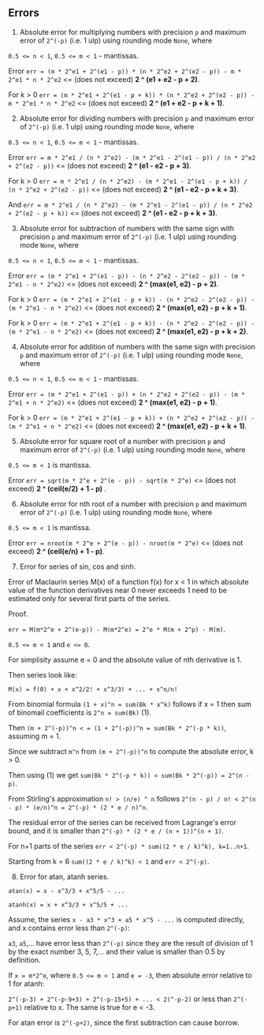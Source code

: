 ## Errors

1. Absolute error for multiplying numbers with precision `p` and maximum error of `2^(-p)` (i.e. 1 ulp) using rounding mode `None`, where

`0.5 <= n < 1`, `0.5 <= m < 1` - mantissas.

Error `err = (m * 2^e1 + 2^(e1 - p)) * (n * 2^e2 + 2^(e2 - p)) - m * 2^e1 * n * 2^e2` <= (does not exceed) **2 ^ (e1 + e2 - p + 2)**.

For k > 0 `err = (m * 2^e1 + 2^(e1 - p + k)) * (n * 2^e2 + 2^(e2 - p)) - m * 2^e1 * n * 2^e2` <= (does not exceed) **2 ^ (e1 + e2 - p + k + 1)**.

2. Absolute error for dividing numbers with precision `p` and maximum error of `2^(-p)` (i.e. 1 ulp) using rounding mode `None`, where

`0.5 <= n < 1`, `0.5 <= m < 1` - mantissas.

Error `err = m * 2^e1 / (n * 2^e2) - (m * 2^e1 - 2^(e1 - p)) / (n * 2^e2 + 2^(e2 - p))` <= (does not exceed) **2 ^ (e1 - e2 - p + 3)**.

For k > 0 `err = m * 2^e1 / (n * 2^e2) - (m * 2^e1 - 2^(e1 - p + k)) / (n * 2^e2 + 2^(e2 - p))` <= (does not exceed) **2 ^ (e1 - e2 - p + k + 3)**.

And `err = m * 2^e1 / (n * 2^e2) - (m * 2^e1 - 2^(e1 - p)) / (n * 2^e2 + 2^(e2 - p + k))` <= (does not exceed) **2 ^ (e1 - e2 - p + k + 3)**.

3. Absolute error for subtraction of numbers with the same sign with precision `p` and maximum error of `2^(-p)` (i.e. 1 ulp) using rounding mode `None`, where

`0.5 <= n < 1`, `0.5 <= m < 1` - mantissas.

Error `err = (m * 2^e1 + 2^(e1 - p)) - (n * 2^e2 - 2^(e2 - p)) - (m * 2^e1 - n * 2^e2)` <= (does not exceed) **2 ^ (max(e1, e2) - p + 2)**.

For k > 0 `err = (m * 2^e1 + 2^(e1 - p + k)) - (n * 2^e2 - 2^(e2 - p)) - (m * 2^e1 - n * 2^e2)` <= (does not exceed) **2 ^ (max(e1, e2) - p + k + 1)**.

For k > 0 `err = (m * 2^e1 + 2^(e1 - p + k)) - (n * 2^e2 - 2^(e2 - p)) - (m * 2^e1 - n * 2^e2)` <= (does not exceed) **2 ^ (max(e1, e2) - p + k + 2)**.

4. Absolute error for addition of numbers with the same sign with precision `p` and maximum error of `2^(-p)` (i.e. 1 ulp) using rounding mode `None`, where

`0.5 <= n < 1`, `0.5 <= m < 1` - mantissas.

Error `err = (m * 2^e1 + 2^(e1 - p)) + (n * 2^e2 + 2^(e2 - p)) - (m * 2^e1 + n * 2^e2)` <= (does not exceed) **2 ^ (max(e1, e2) - p + 1)**.

For k > 0 `err = (m * 2^e1 + 2^(e1 - p + k)) + (n * 2^e2 + 2^(e2 - p)) - (m * 2^e1 + n * 2^e2)` <= (does not exceed) **2 ^ (max(e1, e2) - p + k + 1)**.

5. Absolute error for square root of a number with precision `p` and maximum error of `2^(-p)` (i.e. 1 ulp) using rounding mode `None`, where

`0.5 <= m < 1` is mantissa.

Error `err = sqrt(m * 2^e + 2^(e - p)) - sqrt(m * 2^e)` <= (does not exceed) **2 ^ (ceil(e/2) + 1 - p)** .

6. Absolute error for nth root of a number with precision `p` and maximum error of `2^(-p)` (i.e. 1 ulp) using rounding mode `None`, where

`0.5 <= m < 1` is mantissa.

Error `err = nroot(m * 2^e + 2^(e - p)) - nroot(m * 2^e)` <= (does not exceed) **2 ^ (ceil(e/n) + 1 - p)**.

7. Error for series of sin, cos and sinh.

Error of Maclaurin series M(x) of a function f(x) for x < 1 in which absolute value of the function derivatives near 0 never exceeds 1 need to be estimated only for several first parts of the series.

Proof.

`err = M(m*2^e + 2^(e-p)) - M(m*2^e) = 2^e * M(m + 2^p) - M(m)`.

`0.5 <= m < 1` and `e <= 0`.

For simplisity assume e = 0 and the absolute value of nth derivative is 1.

Then series look like:

`M(x) = f(0) + x + x^2/2! + x^3/3! + ... + x^n/n!`

From binomial formula `(1 + x)^n = sum(Bk * x^k)` follows if x = 1 then sum of binomail coefficients is `2^n = sum(Bk)` (1).

Then `(m + 2^(-p))^n < = (1 + 2^(-p))^n = sum(Bk * 2^(-p * k))`, assuming m = 1.

Since we subtract `m^n` from `(m + 2^(-p))^n` to compute the absolute error, k > 0.

Then using (1) we get `sum(Bk * 2^(-p * k)) < sum(Bk * 2^(-p)) = 2^(n - p)`.

From Stirling's approximation `n! > (n/e) ^ n` 
follows `2^(n - p) / n! < 2^(n - p) * (e/n)^n = 2^(-p) * (2 * e / n)^n`.

The residual error of the series can be received from Lagrange's error bound,
and it is smaller than `2^(-p) * (2 * e / (n + 1))^(n + 1)`.

For n+1 parts of the series `err < 2^(-p) * sum((2 * e / k)^k), k=1..n+1`.

Starting from k = 6 `sum((2 * e / k)^k) < 1` and `err < 2^(-p)`.

8. Error for atan, atanh series.

`atan(x) = x - x^3/3 + x^5/5 - ...`

`atanh(x) = x + x^3/3 + x^5/5 + ...`

Assume, the series `x - a3 * x^3 + a5 * x^5 - ...` is computed directly, and x contains error less than `2^(-p)`:

`a3`, `a5`,... have error less than `2^(-p)` since they are the result of division of 1 by the exact number 3, 5, 7,... 
and their value is smaller than 0.5 by definition.

If `x = m*2^e`, where `0.5 <= m < 1` and `e = -3`, then absolute error relative to 1 for atanh:

`2^(-p-3) + 2^(-p-9+3) + 2^(-p-15+5) + ... < 2(^-p-2)` or less than `2^(-p+1)` relative to x. The same is true for e < -3.

For atan error is `2^(-p+2)`, since the first subtraction can cause borrow.